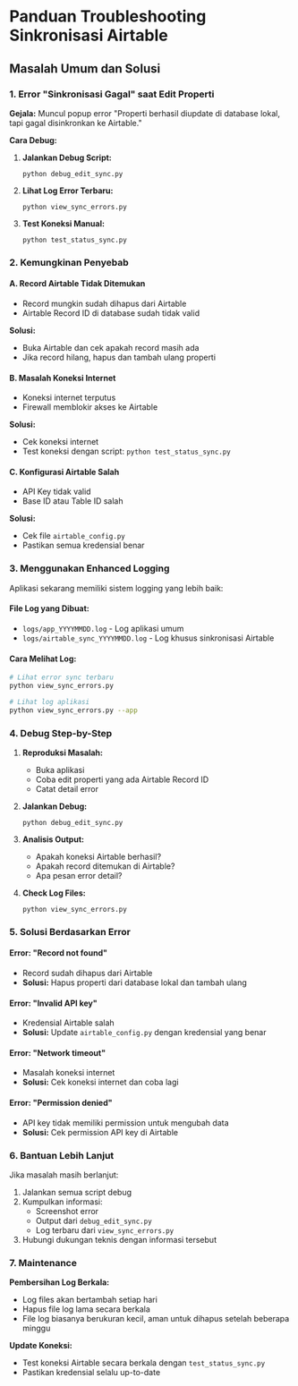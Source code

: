# Panduan Troubleshooting Sinkronisasi Airtable

## Masalah Umum dan Solusi

### 1. Error "Sinkronisasi Gagal" saat Edit Properti

**Gejala:** Muncul popup error "Properti berhasil diupdate di database lokal, tapi gagal disinkronkan ke Airtable."

**Cara Debug:**

1. **Jalankan Debug Script:**
   ```
   python debug_edit_sync.py
   ```

2. **Lihat Log Error Terbaru:**
   ```
   python view_sync_errors.py
   ```

3. **Test Koneksi Manual:**
   ```
   python test_status_sync.py
   ```

### 2. Kemungkinan Penyebab

#### A. Record Airtable Tidak Ditemukan
- Record mungkin sudah dihapus dari Airtable
- Airtable Record ID di database sudah tidak valid

**Solusi:**
- Buka Airtable dan cek apakah record masih ada
- Jika record hilang, hapus dan tambah ulang properti

#### B. Masalah Koneksi Internet
- Koneksi internet terputus
- Firewall memblokir akses ke Airtable

**Solusi:**
- Cek koneksi internet
- Test koneksi dengan script: `python test_status_sync.py`

#### C. Konfigurasi Airtable Salah
- API Key tidak valid
- Base ID atau Table ID salah

**Solusi:**
- Cek file `airtable_config.py`
- Pastikan semua kredensial benar

### 3. Menggunakan Enhanced Logging

Aplikasi sekarang memiliki sistem logging yang lebih baik:

#### File Log yang Dibuat:
- `logs/app_YYYYMMDD.log` - Log aplikasi umum
- `logs/airtable_sync_YYYYMMDD.log` - Log khusus sinkronisasi Airtable

#### Cara Melihat Log:
```bash
# Lihat error sync terbaru
python view_sync_errors.py

# Lihat log aplikasi
python view_sync_errors.py --app
```

### 4. Debug Step-by-Step

1. **Reproduksi Masalah:**
   - Buka aplikasi
   - Coba edit properti yang ada Airtable Record ID
   - Catat detail error

2. **Jalankan Debug:**
   ```
   python debug_edit_sync.py
   ```

3. **Analisis Output:**
   - Apakah koneksi Airtable berhasil?
   - Apakah record ditemukan di Airtable?
   - Apa pesan error detail?

4. **Check Log Files:**
   ```
   python view_sync_errors.py
   ```

### 5. Solusi Berdasarkan Error

#### Error: "Record not found"
- Record sudah dihapus dari Airtable
- **Solusi:** Hapus properti dari database lokal dan tambah ulang

#### Error: "Invalid API key"
- Kredensial Airtable salah
- **Solusi:** Update `airtable_config.py` dengan kredensial yang benar

#### Error: "Network timeout"
- Masalah koneksi internet
- **Solusi:** Cek koneksi internet dan coba lagi

#### Error: "Permission denied"
- API key tidak memiliki permission untuk mengubah data
- **Solusi:** Cek permission API key di Airtable

### 6. Bantuan Lebih Lanjut

Jika masalah masih berlanjut:

1. Jalankan semua script debug
2. Kumpulkan informasi:
   - Screenshot error
   - Output dari `debug_edit_sync.py`
   - Log terbaru dari `view_sync_errors.py`
3. Hubungi dukungan teknis dengan informasi tersebut

### 7. Maintenance

**Pembersihan Log Berkala:**
- Log files akan bertambah setiap hari
- Hapus file log lama secara berkala
- File log biasanya berukuran kecil, aman untuk dihapus setelah beberapa minggu

**Update Koneksi:**
- Test koneksi Airtable secara berkala dengan `test_status_sync.py`
- Pastikan kredensial selalu up-to-date 